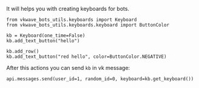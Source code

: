 
It will helps you with creating keyboards for bots.


```python3
from vkwave_bots_utils.keyboards import Keyboard
from vkwave_bots_utils.keyboards.keyboard import ButtonColor

kb = Keyboard(one_time=False)
kb.add_text_button("hello")

kb.add_row()
kb.add_text_button("red hello", color=ButtonColor.NEGATIVE)
```

After this actions you can send ```kb``` in vk message:


```python3
api.messages.send(user_id=1, random_id=0, keyboard=kb.get_keyboard())
```
